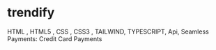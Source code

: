 # trendify
HTML , HTML5 , CSS , CSS3 , TAILWIND, TYPESCRIPT, Api, Seamless Payments:  Credit Card Payments
